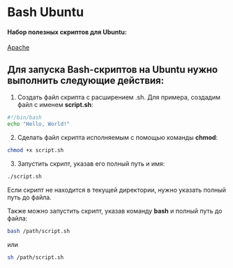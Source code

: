 # Bash Ubuntu
#### Набор полезных скриптов для Ubuntu:

[Apache](https://github.com/den0011/bash_ubuntu/blob/main/Apache.md)

## Для запуска Bash-скриптов на Ubuntu нужно выполнить следующие действия:

1. Создать файл скрипта с расширением .sh. Для примера, создадим файл с именем **script.sh**:

```` bash
#!/bin/bash
echo "Hello, World!"
````
2. Сделать файл скрипта исполняемым с помощью команды **chmod**:

```` bash
chmod +x script.sh
````

3. Запустить скрипт, указав его полный путь и имя:

```` bash
./script.sh
````
Если скрипт не находится в текущей директории, нужно указать полный путь до файла.

Также можно запустить скрипт, указав команду **bash** и полный путь до файла:

```` bash
bash /path/script.sh
````
или
```` bash
sh /path/script.sh
````